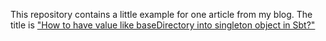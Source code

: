 This repository contains a little example for one article from my blog. 
The title is ["How to have value like baseDirectory into singleton object in Sbt?"](http://georgi-naumov.blogspot.bg/2016/07/how-to-have-value-like-basedirectory.html)
